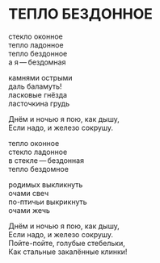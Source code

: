 # ТЕПЛО БЕЗДОННОЕ

<div>

стекло оконное\
тепло ладонное\
тепло бездонное\
а я&thinsp;&mdash;&thinsp;бездомная

камнями острыми\
даль баламуть!\
ласковые гнёзда\
ласточкина грудь

Днём и ночью я пою, как дышу,\
Если надо, и железо сокрушу.

тепло оконное\
стекло ладонное\
в стекле&thinsp;&mdash;&thinsp;бездонная\
тепло бездомное

родимых выкликнуть\
очами свеч\
по-птичьи выкрикнуть\
очами жечь

Днём и ночью я пою, как дышу,\
Если надо, и железо сокрушу.\
Пойте-пойте, голубые стебельки,\
Как стальные закалённые клинки!

</div>
